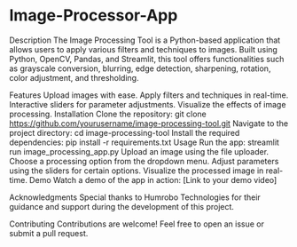 # Image-Processor-App
Description
The Image Processing Tool is a Python-based application that allows users to apply various filters and techniques to images. Built using Python, OpenCV, Pandas, and Streamlit, this tool offers functionalities such as grayscale conversion, blurring, edge detection, sharpening, rotation, color adjustment, and thresholding.

Features
Upload images with ease.
Apply filters and techniques in real-time.
Interactive sliders for parameter adjustments.
Visualize the effects of image processing.
Installation
Clone the repository: git clone https://github.com/yourusername/image-processing-tool.git
Navigate to the project directory: cd image-processing-tool
Install the required dependencies: pip install -r requirements.txt
Usage
Run the app: streamlit run image_processing_app.py
Upload an image using the file uploader.
Choose a processing option from the dropdown menu.
Adjust parameters using the sliders for certain options.
Visualize the processed image in real-time.
Demo
Watch a demo of the app in action: [Link to your demo video]

Acknowledgments
Special thanks to Humrobo Technologies for their guidance and support during the development of this project.

Contributing
Contributions are welcome! Feel free to open an issue or submit a pull request.
